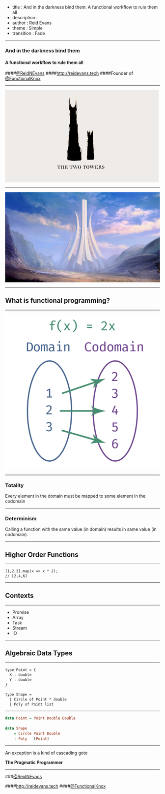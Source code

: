 ﻿- title : And in the darkness bind them: A functional workflow to rule them all
- description : 
- author : Reid Evans
- theme : Simple 
- transition : Fade

***

### And in the darkness bind them
#### A functional workflow to rule them all
####[@ReidNEvans](http://twitter.com/reidnevans)
####http://reidevans.tech
####Founder of [@FunctionalKnox](http://twitter.com/functionalKnox)

***

![Two Towers](images/twotowers.jpg)

***

![Ivory Tower](images/ivorytower.jpg)

***

## What is functional programming?

***

![DomainCodomain](images/domain-codomain.png)

***

### Totality

Every element in the domain must be mapped to some element in the codomain 

***

### Determinism

Calling a function with the same value (in domain) results in same value (in codomain).

***

## Higher Order Functions

***

    [1,2,3].map(x => x * 2);
    // [2,4,6]

***

## Contexts

***

* Promise
* Array
* Task
* Stream
* IO

***

## Algebraic Data Types

***

    type Point = {
      X : double
	  Y : double
    }

    type Shape =
      | Circle of Point * double
      | Poly of Point list

***

```haskell
data Point = Point Double Double

data Shape 
	= Circle Point Double
    | Poly   [Point]
```

***

<section data-background="#5bc0de">

An exception is a kind of cascading goto

**The Pragmatic Programmer**
</section>

***

###[@ReidNEvans](http://twitter.com/reidnevans)

####http://reidevans.tech
####[@FunctionalKnox](http://twitter.com/functionalknox)


